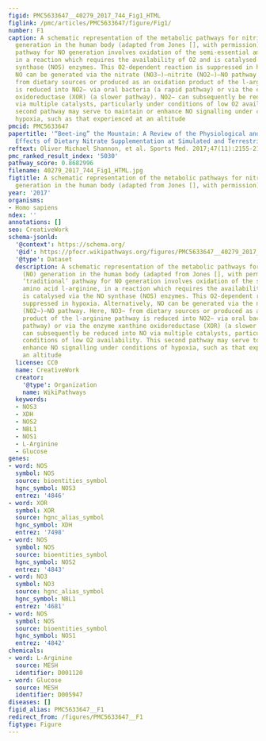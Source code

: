 ```yaml
---
figid: PMC5633647__40279_2017_744_Fig1_HTML
figlink: /pmc/articles/PMC5633647/figure/Fig1/
number: F1
caption: A schematic representation of the metabolic pathways for nitric oxide (NO)
  generation in the human body (adapted from Jones [], with permission). The ‘traditional’
  pathway for NO generation involves oxidation of the semi-essential amino acid l-arginine,
  in a reaction which requires the availability of O2 and is catalysed via the NO
  synthase (NOS) enzymes. This O2-dependent reaction is suppressed in hypoxia. Alternatively,
  NO can be generated via the nitrate (NO3−)–nitrite (NO2−)–NO pathway. Here, NO3−
  from dietary sources or produced as an oxidation product of the l-arginine pathway
  is reduced into NO2− via oral bacteria (a rapid pathway) or via the enzyme xanthine
  oxidoreductase (XOR) (a slower pathway). NO2− can subsequently be reduced into NO
  via multiple catalysts, particularly under conditions of low O2 availability. This
  second pathway may serve to maintain or enhance NO signalling under conditions of
  hypoxia, such as that experienced at an altitude
pmcid: PMC5633647
papertitle: '“Beet-ing” the Mountain: A Review of the Physiological and Performance
  Effects of Dietary Nitrate Supplementation at Simulated and Terrestrial Altitude.'
reftext: Oliver Michael Shannon, et al. Sports Med. 2017;47(11):2155-2169.
pmc_ranked_result_index: '5030'
pathway_score: 0.8682996
filename: 40279_2017_744_Fig1_HTML.jpg
figtitle: A schematic representation of the metabolic pathways for nitric oxide (NO)
  generation in the human body (adapted from Jones [], with permission)
year: '2017'
organisms:
- Homo sapiens
ndex: ''
annotations: []
seo: CreativeWork
schema-jsonld:
  '@context': https://schema.org/
  '@id': https://pfocr.wikipathways.org/figures/PMC5633647__40279_2017_744_Fig1_HTML.html
  '@type': Dataset
  description: A schematic representation of the metabolic pathways for nitric oxide
    (NO) generation in the human body (adapted from Jones [], with permission). The
    ‘traditional’ pathway for NO generation involves oxidation of the semi-essential
    amino acid l-arginine, in a reaction which requires the availability of O2 and
    is catalysed via the NO synthase (NOS) enzymes. This O2-dependent reaction is
    suppressed in hypoxia. Alternatively, NO can be generated via the nitrate (NO3−)–nitrite
    (NO2−)–NO pathway. Here, NO3− from dietary sources or produced as an oxidation
    product of the l-arginine pathway is reduced into NO2− via oral bacteria (a rapid
    pathway) or via the enzyme xanthine oxidoreductase (XOR) (a slower pathway). NO2−
    can subsequently be reduced into NO via multiple catalysts, particularly under
    conditions of low O2 availability. This second pathway may serve to maintain or
    enhance NO signalling under conditions of hypoxia, such as that experienced at
    an altitude
  license: CC0
  name: CreativeWork
  creator:
    '@type': Organization
    name: WikiPathways
  keywords:
  - NOS3
  - XDH
  - NOS2
  - NBL1
  - NOS1
  - L-Arginine
  - Glucose
genes:
- word: NOS
  symbol: NOS
  source: bioentities_symbol
  hgnc_symbol: NOS3
  entrez: '4846'
- word: XOR
  symbol: XOR
  source: hgnc_alias_symbol
  hgnc_symbol: XDH
  entrez: '7498'
- word: NOS
  symbol: NOS
  source: bioentities_symbol
  hgnc_symbol: NOS2
  entrez: '4843'
- word: NO3
  symbol: NO3
  source: hgnc_alias_symbol
  hgnc_symbol: NBL1
  entrez: '4681'
- word: NOS
  symbol: NOS
  source: bioentities_symbol
  hgnc_symbol: NOS1
  entrez: '4842'
chemicals:
- word: L-Arginine
  source: MESH
  identifier: D001120
- word: Glucose
  source: MESH
  identifier: D005947
diseases: []
figid_alias: PMC5633647__F1
redirect_from: /figures/PMC5633647__F1
figtype: Figure
---
```

